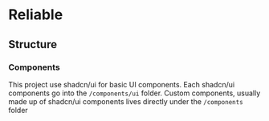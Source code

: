 # Reliable

## Structure

### Components

This project use shadcn/ui for basic UI components. Each shadcn/ui components go into the `/components/ui` folder.
Custom components, usually made up of shadcn/ui components lives directly under the `/components` folder
